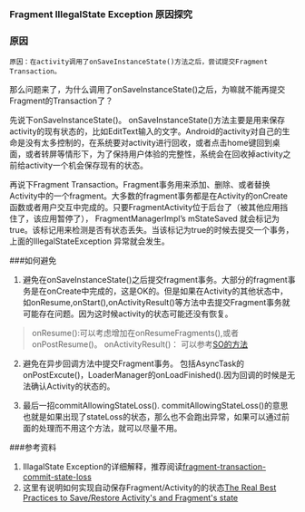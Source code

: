 ### Fragment IllegalState Exception 原因探究

### 原因
	原因：在activity调用了onSaveInstanceState()方法之后，尝试提交Fragment Transaction。
那么问题来了，为什么调用了onSaveInstanceState()之后，为嘛就不能再提交Fragment的Transaction了？

先说下onSaveInstanceState()。
onSaveInstanceState()方法主要是用来保存activity的现有状态的，比如EditText输入的文字。Android的activity对自己的生命是没有太多控制的，在系统要对activity进行回收，或者点击home键回到桌面，或者转屏等情形下，为了保持用户体验的完整性，系统会在回收掉activity之前给activity一个机会保存现有的状态。

再说下Fragment Transaction。Fragment事务用来添加、删除、或者替换Activity中的一个fragment。大多数的fragment事务都是在Activity的onCreate函数或者用户交互中完成的。只要FragmentActivity位于后台了（被其他应用挡住了，该应用暂停了）， FragmentManagerImpl’s
mStateSaved 就会标记为true。该标记用来检测是否有状态丢失。当该标记为true的时候去提交一个事务，上面的IllegalStateException 异常就会发生。

###如何避免
1. 避免在onSaveInstanceState()之后提交fragment事务。大部分的fragment事务是在onCreate中完成的，这是OK的。但是如果在Activity的其他状态中，如onResume,onStart(),onActivityResult()等方法中去提交Fragment事务就可能存在问题。因为这时候activity的状态可能还没有恢复。
> onResume():可以考虑增加在onResumeFragments(),或者onPostResume()。 
> onActivityResult()： 可以参考[SO的方法](http://stackoverflow.com/questions/16265733/failure-delivering-result-onactivityforresult)

2. 避免在异步回调方法中提交Fragment事务。
包括AsyncTask的onPostExcute()，LoaderManager的onLoadFinished().因为回调的时候是无法确认Activity的状态的。

3. 最后一招commitAllowingStateLoss().
commitAllowingStateLoss()的意思也就是如果出现了stateLoss的状态，那么也不会跑出异常，如果可以通过前面的处理而不用这个方法，就可以尽量不用。

###参考资料
1. IllagalState Exception的详细解释，推荐阅读[fragment-transaction-commit-state-loss](http://www.androiddesignpatterns.com/2013/08/fragment-transaction-commit-state-loss.html)
2. 这里有说明如何实现自动保存Fragment/Activity的的状态[The Real Best Practices to Save/Restore Activity's and Fragment's state](https://inthecheesefactory.com/blog/fragment-state-saving-best-practices/en)

